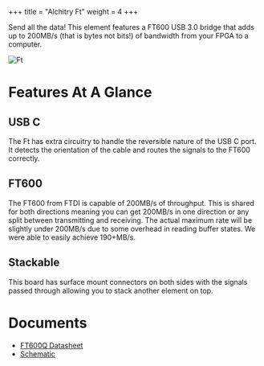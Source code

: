 +++
title = "Alchitry Ft"
weight = 4
+++

Send all the data! This element features a FT600 USB 3.0 bridge that adds up to 200MB/s (that is bytes not bits!) of bandwidth from your FPGA to a computer.

![Ft](https://cdn.alchitry.com/boards/ft.jpg)
# Features At A Glance

## USB C

The Ft has extra circuitry to handle the reversible nature of the USB C port. It detects the orientation of the cable and routes the signals to the FT600 correctly.

## FT600

The FT600 from FTDI is capable of 200MB/s of throughput. This is shared for both directions meaning you can get 200MB/s in one direction or any split between transmitting and receiving. The actual maximum rate will be slightly under 200MB/s due to some overhead in reading buffer states. We were able to easily achieve 190+MB/s.

## Stackable

This board has surface mount connectors on both sides with the signals passed through allowing you to stack another element on top.

# Documents

- [FT600Q Datasheet](https://cdn.alchitry.com/docs/DS_FT600Q-FT601Q-IC-Datasheet.pdf)
- [Schematic](https://cdn.alchitry.com/docs/alchitry_ft_sch.pdf)